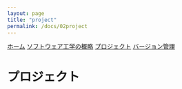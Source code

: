 ```yaml
---
layout: page
title: "project"
permalink: /docs/02project
---
```


[ホーム](/docs)
[ソフトウェア工学の概略](/docs/01outline)
[プロジェクト](/docs/02project)
[バージョン管理](/docs/03version)

# プロジェクト